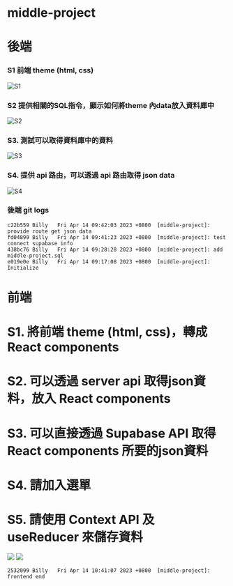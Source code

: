# middle-project

# 後端
### S1 前端 theme (html, css)
![S1](https://hzllwkixijuoqbropnat.supabase.co/storage/v1/object/public/demo-96/middle-project/backend-s1.png)

### S2 提供相關的SQL指令，顯示如何將theme 內data放入資料庫中
![S2](https://hzllwkixijuoqbropnat.supabase.co/storage/v1/object/public/demo-96/middle-project/backend-s2.png)

### S3. 測試可以取得資料庫中的資料
![S3](https://hzllwkixijuoqbropnat.supabase.co/storage/v1/object/public/demo-96/middle-project/backend-s3.png)

### S4. 提供 api 路由，可以透過 api 路由取得 json data
![S4](https://hzllwkixijuoqbropnat.supabase.co/storage/v1/object/public/demo-96/middle-project/backend-s4.png)

### 後端 git logs
```
c22b559 Billy   Fri Apr 14 09:42:03 2023 +0800  [middle-project]: provide route get json data
fd04899 Billy   Fri Apr 14 09:41:23 2023 +0800  [middle-project]: test connect supabase info
438bc76 Billy   Fri Apr 14 09:28:28 2023 +0800  [middle-project]: add middle-project.sql
e019e0e Billy   Fri Apr 14 09:17:08 2023 +0800  [middle-project]: Initialize
```

# 前端
# S1. 將前端 theme (html, css)，轉成 React components
# S2. 可以透過 server api 取得json資料，放入 React components
# S3. 可以直接透過  Supabase API 取得React components 所要的json資料
# S4. 請加入選單
# S5. 請使用 Context API 及 useReducer 來儲存資料
![](https://hzllwkixijuoqbropnat.supabase.co/storage/v1/object/public/demo-96/middle-project/frontend-s1-s5.png)
![](https://hzllwkixijuoqbropnat.supabase.co/storage/v1/object/public/demo-96/middle-project/frontend-result.png)

```
2532099 Billy   Fri Apr 14 10:41:07 2023 +0800  [middle-project]: frontend end
```